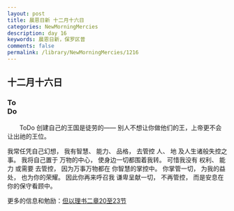 ```yaml
---
layout: post
title: 晨恩日新 十二月十六日
categories: NewMorningMercies
description: day 16
keywords: 晨恩日新，保罗区普
comments: false
permalink: /library/NewMorningMercies/1216
---
```


## 十二月十六日

### To <br> Do

&emsp;&emsp;ToDo
创建自己的王国是徒劳的——
别人不想让你做他们的王，上帝更不会让出祂的王位。
 
我常任凭自己幻想，
我有智慧、
能力、
品格，
去管控
人、
地
及人生诸般失控之事。
我将自己置于
万物的中心，
使身边一切都围着我转。
可惜我没有
权利、
能力
或需要
去管控，
因为万事万物都在
你智慧的掌控中。
你掌管一切，
为我的益处，
也为你的荣耀。
因此你再来呼召我
谦卑呈献一切，
不再管控，
而是安息在你的保守看顾中。

更多的信息和勉励：[但以理书二章20至23节]()
